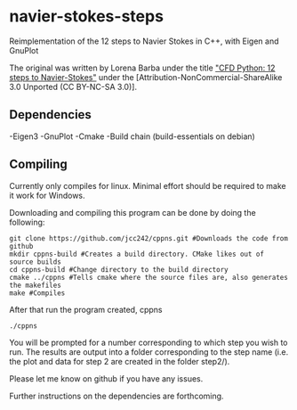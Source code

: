 navier-stokes-steps
===================

Reimplementation of the 12 steps to Navier Stokes in C++, with Eigen and GnuPlot

The original was written by Lorena Barba under the title ["CFD Python: 12 steps to Navier-Stokes"](http://lorenabarba.com/blog/cfd-python-12-steps-to-navier-stokes/) under the 
[Attribution-NonCommercial-ShareAlike 3.0 Unported \(CC BY-NC-SA 3.0\)].

## Dependencies ##
-Eigen3
-GnuPlot
-Cmake
-Build chain (build-essentials on debian)

## Compiling ##

Currently only compiles for linux. Minimal effort should be required to make it work for Windows.

Downloading and compiling this program can be done by doing the following:


	git clone https://github.com/jcc242/cppns.git #Downloads the code from github
	mkdir cppns-build #Creates a build directory. CMake likes out of source builds
	cd cppns-build #Change directory to the build directory
	cmake ../cppns #Tells cmake where the source files are, also generates the makefiles
	make #Compiles

After that run the program created, cppns

	./cppns

You will be prompted for a number corresponding to which step you wish to run. The results are output into a folder corresponding to the step name (i.e. the plot and data for step 2 are created in the folder step2/).

Please let me know on github if you have any issues.

Further instructions on the dependencies are forthcoming.
